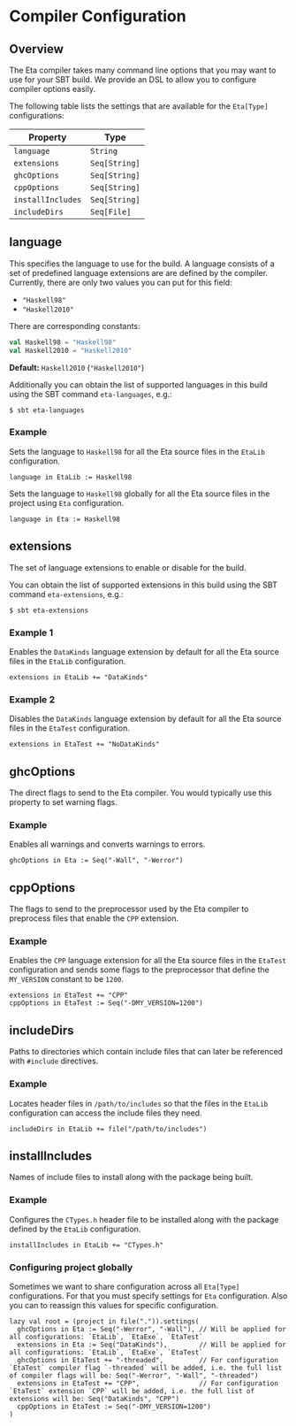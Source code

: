 # Compiler Configuration

## Overview

The Eta compiler takes many command line options that you may want to use for your SBT build. We provide an DSL to allow you to configure compiler options easily.

The following table lists the settings that are available for the `Eta[Type]` configurations:


| Property          | Type          |
| --------          | ----          |
| `language`        | `String`      |
| `extensions`      | `Seq[String]` |
| `ghcOptions`      | `Seq[String]` |
| `cppOptions`      | `Seq[String]` | 
| `installIncludes` | `Seq[String]` | 
| `includeDirs`     | `Seq[File]`   | 

## language

This specifies the language to use for the build. A language consists of a set of predefined language extensions are are defined by the compiler. Currently, there are only two values you can put for this field:

- `"Haskell98"` 
- `"Haskell2010"`

There are corresponding constants:

```scala
val Haskell98 = "Haskell98"
val Haskell2010 = "Haskell2010"
```

**Default:** `Haskell2010` (`"Haskell2010"`)

Additionally you can obtain the list of supported languages in this build using the SBT command `eta-languages`, e.g.:

```shell
$ sbt eta-languages
```

### Example

Sets the language to `Haskell98` for all the Eta source files in the `EtaLib` configuration.

```sbtshell
language in EtaLib := Haskell98
```

Sets the language to `Haskell98` globally for all the Eta source files in the project using `Eta` configuration.

```sbtshell
language in Eta := Haskell98
```

## extensions

The set of language extensions to enable or disable for the build.

You can obtain the list of supported extensions in this build using the SBT command `eta-extensions`, e.g.:

```shell
$ sbt eta-extensions
```

### Example 1

Enables the `DataKinds` language extension by default for all the Eta source files in the `EtaLib` configuration.

```sbtshell
extensions in EtaLib += "DataKinds"
```

### Example 2

Disables the `DataKinds` language extension by default for all the Eta source files in the `EtaTest` configuration.

```sbtshell
extensions in EtaTest += "NoDataKinds"
```

## ghcOptions

The direct flags to send to the Eta compiler. You would typically use this property to set warning flags.

### Example

Enables all warnings and converts warnings to errors.

```sbtshell
ghcOptions in Eta := Seq("-Wall", "-Werror")
```

## cppOptions

The flags to send to the preprocessor used by the Eta compiler to preprocess files that enable the `CPP` extension.

### Example

Enables the `CPP` language extension for all the Eta source files in the `EtaTest` configuration and sends some flags to the preprocessor that define the `MY_VERSION` constant to be `1200`.

```sbtshell
extensions in EtaTest += "CPP"
cppOptions in EtaTest := Seq("-DMY_VERSION=1200")
```

## includeDirs

Paths to directories which contain include files that can later be referenced with `#include` directives. 

### Example

Locates header files in `/path/to/includes` so that the files in the `EtaLib` configuration can access the include files they need. 

```sbtshell
includeDirs in EtaLib += file("/path/to/includes") 
```

## installIncludes

Names of include files to install along with the package being built.

### Example

Configures the `CTypes.h` header file to be installed along with the package defined by the `EtaLib` configuration. 

```sbtshell
installIncludes in EtaLib += "CTypes.h"
```

### Configuring project globally

Sometimes we want to share configuration across all `Eta[Type]` configurations. For that you must specify settings for `Eta` configuration. Also you can to reassign this values for specific configuration.    

```sbtshell
lazy val root = (project in file(".")).settings(
  ghcOptions in Eta := Seq("-Werror", "-Wall"), // Will be applied for all configurations: `EtaLib`, `EtaExe`, `EtaTest`
  extensions in Eta := Seq("DataKinds"),        // Will be applied for all configurations: `EtaLib`, `EtaExe`, `EtaTest`
  ghcOptions in EtaTest += "-threaded",         // For configuration `EtaTest` compiler flag `-threaded` will be added, i.e. the full list of compiler flags will be: Seq("-Werror", "-Wall", "-threaded")
  extensions in EtaTest += "CPP",               // For configuration `EtaTest` extension `CPP` will be added, i.e. the full list of extensions will be: Seq("DataKinds", "CPP")
  cppOptions in EtaTest := Seq("-DMY_VERSION=1200")
)
```
